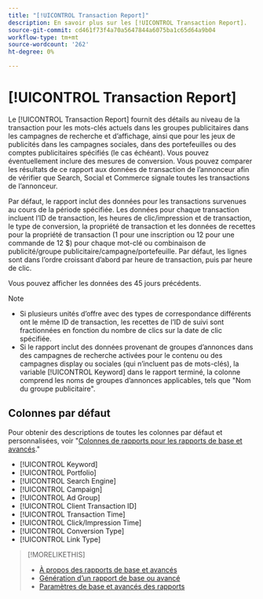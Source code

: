 ```yaml
---
title: "[!UICONTROL Transaction Report]"
description: En savoir plus sur les [!UICONTROL Transaction Report].
source-git-commit: cd461f73f4a70a5647844a6075ba1c65d64a9b04
workflow-type: tm+mt
source-wordcount: '262'
ht-degree: 0%

---
```


# [!UICONTROL Transaction Report]

Le [!UICONTROL Transaction Report] fournit des détails au niveau de la transaction pour les mots-clés actuels dans les groupes publicitaires dans les campagnes de recherche et d’affichage, ainsi que pour les jeux de publicités dans les campagnes sociales, dans des portefeuilles ou des comptes publicitaires spécifiés (le cas échéant). Vous pouvez éventuellement inclure des mesures de conversion. Vous pouvez comparer les résultats de ce rapport aux données de transaction de l’annonceur afin de vérifier que Search, Social et Commerce signale toutes les transactions de l’annonceur.

Par défaut, le rapport inclut des données pour les transactions survenues au cours de la période spécifiée. Les données pour chaque transaction incluent l’ID de transaction, les heures de clic/impression et de transaction, le type de conversion, la propriété de transaction et les données de recettes pour la propriété de transaction (1 pour une inscription ou 12 pour une commande de 12 $) pour chaque mot-clé ou combinaison de publicité/groupe publicitaire/campagne/portefeuille. Par défaut, les lignes sont dans l’ordre croissant d’abord par heure de transaction, puis par heure de clic.

Vous pouvez afficher les données des 45 jours précédents.

>[!NOTE]
>
>* Si plusieurs unités d’offre avec des types de correspondance différents ont le même ID de transaction, les recettes de l’ID de suivi sont fractionnées en fonction du nombre de clics sur la date de clic spécifiée.
>* Si le rapport inclut des données provenant de groupes d’annonces dans des campagnes de recherche activées pour le contenu ou des campagnes display ou sociales (qui n’incluent pas de mots-clés), la variable [!UICONTROL Keyword] dans le rapport terminé, la colonne comprend les noms de groupes d’annonces applicables, tels que &quot;Nom du groupe publicitaire&quot;.


## Colonnes par défaut

Pour obtenir des descriptions de toutes les colonnes par défaut et personnalisées, voir &quot;[Colonnes de rapports pour les rapports de base et avancés](basic-advanced-report-columns.md).&quot;

* [!UICONTROL Keyword]
* [!UICONTROL Portfolio]
* [!UICONTROL Search Engine]
* [!UICONTROL Campaign]
* [!UICONTROL Ad Group]
* [!UICONTROL Client Transaction ID]
* [!UICONTROL Transaction Time]
* [!UICONTROL Click/Impression Time]
* [!UICONTROL Conversion Type]
* [!UICONTROL Link Type]

>[!MORELIKETHIS]
>
>* [À propos des rapports de base et avancés](basic-advanced-report-about.md)
>* [Génération d’un rapport de base ou avancé](basic-advanced-report-generate.md)
>* [Paramètres de base et avancés des rapports](basic-advanced-report-settings.md)

